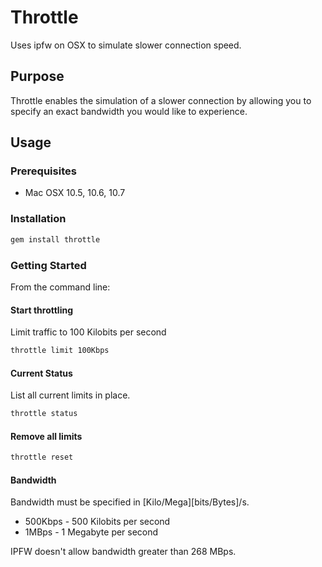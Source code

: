 # Throttle
Uses ipfw on OSX to simulate slower connection speed. 

## Purpose
Throttle enables the simulation of a slower connection by allowing you to specify an exact bandwidth you would like to experience.

## Usage

### Prerequisites 

*  Mac OSX 10.5, 10.6, 10.7

### Installation 

```bash
gem install throttle
```

### Getting Started
From the command line:

#### Start throttling

Limit traffic to 100 Kilobits per second

```bash
throttle limit 100Kbps
```

#### Current Status

List all current limits in place.

```bash
throttle status
```

#### Remove all limits

```bash
throttle reset
```


#### Bandwidth

Bandwidth must be specified in [Kilo/Mega][bits/Bytes]/s.

*  500Kbps - 500 Kilobits per second
*  1MBps  - 1 Megabyte per second

IPFW doesn't allow bandwidth greater than 268 MBps.

